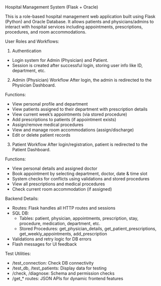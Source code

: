 Hospital Management System (Flask + Oracle)

This is a role-based hospital management web application built using Flask (Python) and Oracle Database. It allows patients and physicians/admins to interact with hospital services including appointments, prescriptions, procedures, and room accommodations.

User Roles and Workflows:

1. Authentication
- Login system for Admin (Physician) and Patient.
- Session is created after successful login, storing user info like ID, department, etc.

2. Admin (Physician) Workflow
After login, the admin is redirected to the Physician Dashboard.

Functions:
- View personal profile and department
- View patients assigned to their department with prescription details
- View current week’s appointments (via stored procedure)
- Add prescriptions to patients (if appointment exists)
- Assign/remove medical procedures
- View and manage room accommodations (assign/discharge)
- Edit or delete patient records

3. Patient Workflow
After login/registration, patient is redirected to the Patient Dashboard.

Functions:
- View personal details and assigned doctor
- Book appointment by selecting department, doctor, date & time slot
- System checks for conflicts using validations and stored procedures
- View all prescriptions and medical procedures
- Check current room accommodation (if assigned)

Backend Details:
- Routes: Flask handles all HTTP routes and sessions
- SQL DB:
  - Tables: patient, physician, appointments, prescription, stay, procedure, medication, department, etc.
  - Stored Procedures: get_physician_details, get_patient_prescriptions, get_weekly_appointments, add_prescription
- Validations and retry logic for DB errors
- Flash messages for UI feedback

Test Utilities:
- /test_connection: Check DB connectivity
- /test_db, /test_patients: Display data for testing
- /check, /diagnose: Schema and permission checks
- /get_* routes: JSON APIs for dynamic frontend features

